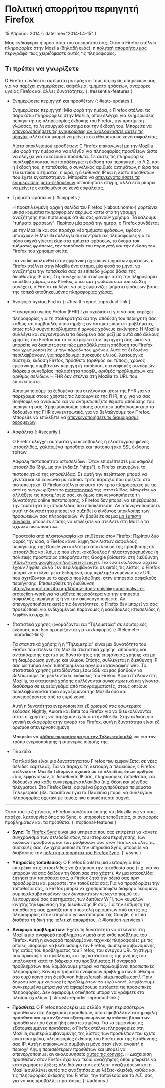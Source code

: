 # Πολιτική απορρήτου περιηγητή Firefox

15 Απριλίου 2014
{: datetime="2014-04-15" }

Μας ενδιαφέρει η προστασία του απορρήτου σας. Όταν ο Firefox στέλνει πληροφορίες στην Mozilla (δηλαδή εμάς), η [πολιτική απορρήτου μας](https://www.mozilla.org/privacy/) περιγράφει πώς χειριζόμαστε αυτές τις πληροφορίες.

## Τι πρέπει να γνωρίζετε

Ο Firefox συνδέεται αυτόματα με εμάς και τους παροχείς υπηρεσιών μας για να παρέχει ενημερώσεις, ασφάλεια, τμήματα φράσεων, αναφορές υγείας Firefox και άλλες δυνατότητες. 
{: #essential-features }

* Ενημερώσεις περιηγητή και προσθέτων
  {: #auto-updates }

	Ενημερώσεις περιηγητή: Μία φορά την ημέρα, ο Firefox στέλνει τις παρακάτω πληροφορίες στην Mozilla, όπου ελέγχει για ενημερώσεις περιηγητή: τις πληροφορίες έκδοσης του Firefox, την προτίμηση γλώσσας, το λειτουργικό σύστημα και την έκδοσή του. Μπορείτε να [απενεργοποιήσετε τις ενημερώσεις αν ακολουθήσετε αυτές τις οδηγίες](https://support.mozilla.org/kb/how-stop-firefox-automatically-making-connections#w_auto-update-checking) αλλά έτσι μπορεί να μείνετε εκτεθειμένοι σε κενά ασφαλείας.

	Λίστα αποκλεισμού προσθέτων: Ο Firefox επικοινωνεί με την Mozilla μία φορά την ημέρα για να ελέγξει για πληροφορίες προσθέτων ώστε να ελέγξει για κακόβουλα πρόσθετα. Σε αυτές τις πληροφορίες περιλαμβάνονται, για παράδειγμα: η έκδοση του περιηγητή, το Λ.Σ. και η έκδοσή του, η τοποθεσία, ο συνολικός αριθμός αιτημάτων, η ώρα του τελευταίου αιτήματος, η ώρα, η διεύθυνση IP και η λίστα προσθέτων που έχετε εγκατεστημένα. Μπορείτε να [απενεργοποιήσετε τις ενημερώσεις μετα-δεδομένων](https://blog.mozilla.org/addons/how-to-opt-out-of-add-on-metadata-updates/) οποιαδήποτε στιγμή, αλλά έτσι μπορεί να μείνετε εκτεθειμένοι σε κενά ασφαλείας.

* Τμήματα φράσεων
  {: #snippets }

	Η προεπιλεγμένη αρχική σελίδα του Firefox (&lt;about:home&gt;) φορτώνει μικρά κομμάτια πληροφοριών ακριβώς κάτω από τη γραμμή αναζήτησης που πιστεύουμε ότι θα σας φανούν χρήσιμα. Τα καλούμε "τμήματα φράσεων". Περίπου μία φορά την ημέρα, ο Firefox συνδέεται με την Mozilla και σας παρέχει νέα τμήματα φράσεων, εφόσον υπάρχουν. Η Mozilla συλλέγει συγκεντρωτικές πληροφορίες για το πόσο συχνά γίνεται κλικ στα τμήματα φράσεων, το όνομα του τμήματος φράσεως, την τοποθεσία του περιηγητή και την έκδοση του Firefox που χρησιμοποιείτε.

	Για να διευκολυνθεί στην εμφάνιση σχετικών τμημάτων φράσεων, ο Firefox στέλνει στην Mozilla ένα αίτημα, μία φορά το μήνα, να αναζητήσει την τοποθεσία σας σε επίπεδο χώρας βάσει της διεύθυνσης IP σας. Στη συνέχεια επιστρέφουμε αυτή την πληροφορία επιπέδου χώρας στον Firefox, όπου αυτή φυλάσσεται τοπικά.  Στη συνέχεια, ο Firefox επιλέγει να σας εμφανίζει τμήματα φράσεων βάσει της τοπικά αποθηκευμένης πληροφορίας χώρας.

* Αναφορά υγείας Firefox
  {: #health-report .inproduct-link } 

	H αναφορά υγείας Firefox (FHR) έχει σχεδιαστεί για να σας παρέχει πληροφορίες για τη σταθερότητα και την απόδοση του περιηγητή σας, καθώς και συμβουλές υποστήριξης αν αντιμετωπίσετε προβλήματα, όπως πολύ συχνά προβλήματα ή αργούς χρόνους εκκίνησης. Η Mozilla συλλέγει και συγκεντρώνει τα δεδομένα σας μαζί με αυτά από άλλους χρήστες του Firefox και τα επιστρέφει στον περιηγητή σας ώστε να μπορείτε να διαπιστώσετε πώς μεταβάλλεται η απόδοση του Firefox που χρησιμοποιείτε με την πάροδο του χρόνου. Αυτά τα δεδομένα περιλαμβάνουν, για παράδειγμα: συσκευές υλικού, λειτουργικό σύστημα, έκδοση Firefox, πρόσθετα (αριθμός και τύπος), χρόνος εμφάνισης συμβάντων περιηγητή, απόδοση, επαναφορές συνεδριών, διάρκεια συνεδρίας, παλαιότητα προφίλ, αριθμός προβλημάτων και αριθμός σελίδων. Η FHR δεν στέλνει στη Mozilla τα URL που επισκέπτεστε.

	Χρησιμοποιούμε τα δεδομένα που στέλνονται μέσω της FHR για να παρέχουμε στους χρήστες τις λειτουργίες της FHR, π.χ. για να σας βοηθούμε να αναλύετε και να αντιμετωπίζετε θέματα απόδοσης του περιηγητή σας. Χρησιμοποιούμε επίσης αυτά που μαθαίνουμε από τα δεδομένα της FHR συγκεντρωτικά, για να βελτιώνουμε τον Firefox. Μπορείτε να επιλέξετε να [απενεργοποιήσετε το διαμοιρασμό δεδομένων](https://support.mozilla.org/kb/firefox-health-report-understand-your-browser-perf#w_how-to-turn-data-sharing-on-or-off).

* Ασφάλεια
  {: #security }

	Ο Firefox ελέγχει αυτόματα για κακόβουλες ή πλαστογραφημένες ιστοσελίδες, χαλασμένα πρόσθετα και πιστοποιητικά SSL έκδοσης τρίτων.

	Ασφαλή πιστοποιητικά ιστοσελίδων: Όταν επισκέπτεστε μια ασφαλή ιστοσελίδα (δηλ. με την ένδειξη "https"), ο Firefox επικυρώνει το πιστοποιητικό της ιστοσελίδας. Σε αυτή την περίπτωση μπορεί να γίνεται και επικοινωνία με κάποιον τρίτο παροχέα που ορίζεται στο πιστοποιητικό. Ο Firefox στέλνει σε αυτό τον τρίτο πληροφορίες με τις οποίες αναγνωρίζεται το [πιστοποιητικό](https://support.mozilla.org/kb/secure-website-certificate) της ιστοσελίδας. Μπορείτε να [αλλάξετε τις προτιμήσεις σας](https://support.mozilla.org/kb/advanced-settings-browsing-network-updates-encryption#w_certificates-tab), αν όμως απενεργοποιήσετε τη δυνατότητα online πιστοποίησης, ο Firefox δεν μπορεί να επιβεβαιώσει την ταυτότητα τις ιστοσελίδας που επισκέπτεστε. Αν απενεργοποιήσετε αυτή τη δυνατότητα μπορεί να αυξηθεί ο κίνδυνος υποκλοπής των προσωπικών σας πληροφοριών. Αν βρεθείτε σε μια [μη έμπιστη σύνδεση](https://support.mozilla.org/kb/connection-untrusted-error-message), μπορείτε επίσης να επιλέξετε να στείλετε στη Mozilla τα σχετικά πιστοποιητικά.

	Προστασία από πλαστογραφία και επιθέσεις στον Firefox: Περίπου δύο φορές την ώρα, ο Firefox κάνει λήψη των λιστών ασφαλούς περιήγησης της Google για καλύτερο αποκλεισμό της πρόσβασης σε ιστοσελίδες και λήψεις που είναι κακόβουλες ή πλαστογραφημένες (η πολιτικής προστασίας απορρήτου της Google βρίσκεται στη διεύθυνση <https://www.google.com/policies/privacy/>). Για όσα εκτελέσιμα αρχεία έχουν ληφθεί αλλά δεν περιλαμβάνονται σε αυτές τις λίστες, ο Firefox μπορεί να στέλνει μετα-δεδομένα, συμπεριλαμβανομένων των URL που σχετίζονται με το αρχείο που λήφθηκε, στην υπηρεσία ασφαλούς περιήγησης. Επισκεφθείτε τη διεύθυνση <https://support.mozilla.org/kb/how-does-phishing-and-malware-protection-work> για να μάθετε περισσότερα για την υπηρεσία ασφαλούς περιήγησης ή να την απενεργοποιήσετε. Αν απενεργοποιήσετε αυτές τις δυνατότητες, ο Firefox δεν μπορεί να σας προειδοποιεί για ενδεχομένως παράνομες ή κακόβουλες ιστοσελίδες ή ληφθέντα αρχεία.

* Στατιστικά χρήσης (ονομάζονται και "Τηλεμετρία" σε εσωτερικές εκδόσεις που δεν προορίζονται για κυκλοφορία)
  {: #telemetry .inproduct-link}

	Τα στατιστικά χρήσης ή η "Τηλεμετρία" είναι μια δυνατότητα του Firefox που στέλνει στη Mozilla στατιστικά χρήσης, απόδοσης και ανταπόκρισης σχετικά με δυνατότητες της επιφάνειας χρήσης και με τη διαμόρφωση μνήμης και υλικού. Επίσης, συλλέγεται η διεύθυνση IP σας ως τμήμα ενός τυποποιημένου αρχείου καταγραφής web. Τα στατιστικά χρήσης μεταδίδονται μέσω SSL και μας βοηθούν να βελτιώνουμε τις μελλοντικές εκδόσεις του Firefox. Αφού σταλούν στη Mozilla, τα στατιστικά χρήσης συλλέγονται συγκεντρωτικά και γίνονται διαθέσιμα σε ευρεία γκάμα από προγραμματιστές, στους οποίους περιλαμβάνονται τόσο εργαζόμενοι της Mozilla όσο και συνεισφέροντες από το ευρύ κοινό.

	Αυτή η δυνατότητα ενεργοποιείται εξ ορισμού στις εσωτερικές εκδόσεις Nightly, Aurora και Beta του Firefox για να διευκολύνονται αυτοί οι χρήστες να παρέχουν σχόλια στην Mozilla. Στην έκδοση για γενική κυκλοφορία στην αγορά του Firefox, αυτή η δυνατότητα είναι εξ ορισμού απενεργοποιημένη.

	Μπορείτε να [μάθετε περισσότερα για την Τηλεμετρία εδώ](https://support.mozilla.org/kb/send-performance-data-improve-firefox) και για τον τρόπο ενεργοποίησης ή απενεργοποίησής της. 

* Πλακίδια

	Τα πλακίδια είναι μια δυνατότητα του Firefox που εμφανίζεται σε νέες σελίδες καρτέλας. Για να παρέχει τη λειτουργία πλακιδίων, ο Firefox στέλνει στη Mozilla δεδομένα σχετικά με τα πλακίδια, όπως αριθμός κλικ, εμφανίσεων, τη διεύθυνση IP σας, πληροφορίες τοποθεσίας και δεδομένα για κάθε συγκεκριμένο πλακίδιο (π.χ. θέση και μέγεθος πλέγματος). Στο Firefox Beta, ορισμένα βραχυπρόθεσμα πειράματα Τηλεμετρίας (βλ. παραπάνω) για τα Πλακίδια μπορεί να συλλέγουν πληροφορίες σχετικά με τομείς που επισκέπτεστε συχνά.

---------------------------------------

Όταν του το ζητήσετε, ο Firefox συνδέεται επίσης στη Mozilla για να σας παρέχει λειτουργίες όπως το Sync, οι υπηρεσίες τοποθεσίας, οι αναφορές προβλημάτων και τα πρόσθετα.
{: #optional-features }

* **Sync**: Το [Firefox Sync](https://www.mozilla.org/firefox/sync/) είναι μια υπηρεσία που σας επιτρέπει να κάνετε συγχρονισμό των σελιδοδεικτών, του ιστορικού περιήγησης, των κωδικών πρόσβασης και των ρυθμίσεών σας στον Firefox σε όλες τις συσκευές σας. Αν χρησιμοποιείτε την υπηρεσία Sync, μπορείτε να διαβάσετε την [πολιτική απορρήτου του Firefox Sync](https://services.mozilla.com/privacy-policy/).
{: #sync }

* **Υπηρεσίες τοποθεσίας**: Ο Firefox διαθέτει μια λειτουργία που επιτρέπει στις ιστοσελίδες να ζητήσουν την τοποθεσία σας (π.χ. για να μπορούν να σας δείξουν τη θέση σας στο χάρτη). Αν μια ιστοσελίδα ζητήσει την τοποθεσία σας, ο Firefox ζητά την άδειά σας πριν προσδιορίσει και μοιραστεί την τοποθεσία σας. Για να προσδιορίσει την τοποθεσία σας, ο Firefox μπορεί να χρησιμοποιήσει διάφορα δεδομένα, συμπεριλαμβανομένων των δυνατοτήτων γεωεντοπισμού του λειτουργικού σας συστήματος, των δικτύων WiFi, των κυψελών κινητής τηλεφωνίας ή της διεύθυνσης IP σας. Για την εκτίμηση της τοποθεσίας σας χρειάζεται η αποστολή ορισμένων από αυτές τις πληροφορίες στην υπηρεσία γεωεντοπισμού της Google, η οποία διαθέτει τη δική της [πολιτική απορρήτου](https://www.google.com/privacy/lsf.html).
{: #location-services }

* **Αναφορά προβλημάτων**: Έχετε τη δυνατότητα να στέλνετε στη Mozilla μια αναφορά προβλημάτων μετά από κάθε πρόβλημα του Firefox. Αυτή η αναφορά περιλαμβάνει τεχνικές πληροφορίες με τις οποίες μπορούμε να βελτιώσουμε τον Firefox, συμπεριλαμβανομένης της αιτίας του προβλήματος του Firefox, του ενεργού URL τη στιγμή που προέκυψε το πρόβλημα, και της κατάστασης της μνήμης του υπολογιστή κατά τη διάρκεια του προβλήματος. Η αναφορά προβλημάτων που λαμβάνουμε μπορεί να περιλαμβάνει προσωπικές πληροφορίες. Κάνουμε τμήματα αναφορών προβλημάτων διαθέσιμα στο ευρύ κοινό στη διεύθυνση <https://crash-stats.mozilla.com/>. Πριν δημοσιεύσουμε αναφορές προβλημάτων σο ευρύ κοινό, λαμβάνουμε συγκεκριμένα μέτρα για να αφαιρέσουμε αυτόματα τις προσωπικές πληροφορίες. Δεν αφαιρούμε οτιδήποτε μπορεί να γράψετε στο πλαίσιο σχολίων.
{: #crash-reporter .inproduct-link }

* **Πρόσθετα**: Ο Firefox προσφέρει μια σελίδα Λήψη περισσότερων προσθέτων στη Διαχείριση προσθέτων, όπου προβάλλονται δημοφιλή πρόσθετα και εμφανίζονται εξατομικευμένες προτάσεις βάσει των προσθέτων που έχετε ήδη εγκατεστημένα. Για να εμφανίσει τις εξατομικευμένες προτάσεις, ο Firefox στέλνει πληροφορίες στη Mozilla, συμπεριλαμβανομένης της λίστας των προσθέτων που έχετε εγκατεστημένα, πληροφορίες έκδοσης του Firefox και της διεύθυνσής σας IP. Αυτή η επικοινωνία συμβαίνει μόνο όταν είναι ανοικτή η περιοχή Λήψη περισσότερων προσθέτων και μπορεί να απενεργοποιηθεί αν ακολουθήσετε [αυτές τις οδηγίες](https://blog.mozilla.org/addons/how-to-opt-out-of-add-on-metadata-updates/). Η Διαχείριση προσθέτων στον Firefox έχει ένα πεδίο αναζήτησης όπου μπορείτε να καταχωρήσετε λέξεις-κλειδιά για την εκτέλεση αναζητήσεων και η Mozilla συλλέγει αυτές τις αναζητήσεις με λέξεις-κλειδιά, καθώς και τις πληροφορίες έκδοσης του Firefox, την τοποθεσία και το Λ.Σ. σας για να σας προβάλλει προτάσεις.
{: #addons }
